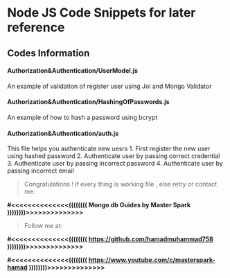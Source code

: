 # Node JS Code Snippets for later reference

## Codes Information

#### Authorization&Authentication/UserModel.js
An example of validation of register user using Joi and Mongo Validator

#### Authorization&Authentication/HashingOfPasswords.js
An example of how to hash a password using bcrypt

#### Authorization&Authentication/auth.js
This file helps you authenticate new uesrs
    1. First register the  new user using hashed password 
    2. Authenticate user by passing correct credential
    3. Authenticate user by passing incorrect password
    4. Authenticate user by passing incorrect email



> Congratulations ! if every thing is working file , else retry or contact me.

**#<<<<<<<<<<<<<<(((((((( Mongo db Guides by Master Spark ))))))))>>>>>>>>>>>>>>**

> Follow me at: 

**#<<<<<<<<<<<<<<(((((((( https://github.com/hamadmuhammad758 ))))))))>>>>>>>>>>>>>>**

**#<<<<<<<<<<<<<<(((((((( https://www.youtube.com/c/masterspark-hamad ))))))))>>>>>>>>>>>>>>**
